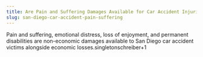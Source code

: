 ```yaml
---
title: Are Pain and Suffering Damages Available for Car Accident Injuries?
slug: san-diego-car-accident-pain-suffering
---
```


Pain and suffering, emotional distress, loss of enjoyment, and permanent disabilities are non-economic damages available to San Diego car accident victims alongside economic losses.singletonschreiber+1
